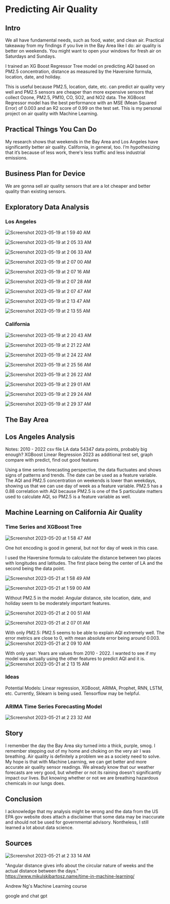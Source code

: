 # Predicting Air Quality
## Intro
We all have fundamental needs, such as food, water, and clean air. Practical takeaway from my findings if you live in the Bay Area like I do: air quality is better on weekends. You might want to open your windows for fresh air on Saturdays and Sundays. 

I trained an XG Boost Regressor Tree model on predicting AQI based on PM2.5 concentration, distance as measured by the Haversine formula, location, date, and holiday.

This is useful because PM2.5, location, date, etc. can predict air quality very well and PM2.5 sensors are cheaper than more expensive sensors that collect Ozone, PM2.5, PM10, CO, SO2, and NO2 data. The XGBoost Regressor model has the best performance with an MSE (Mean Squared Error) of 0.003 and an R2 score of 0.99 on the test set. This is my personal project on air quality with Machine Learning. 

## Practical Things You Can Do
My research shows that weekends in the Bay Area and Los Angeles have significantly better air quality. California, in general, too. I’m hypothesizing that it’s because of less work, there's less traffic and less industrial emissions. 

## Business Plan for Device
We are gonna sell air quality sensors that are a lot cheaper and better quality than existing sensors.

## Exploratory Data Analysis
### Los Angeles
![Screenshot 2023-05-19 at 1 59 40 AM](https://github.com/cheung0/California-Air-Quality-Prediction/assets/56772737/98bbd6a7-ff94-4d8f-8b2d-ed256529800f)

![Screenshot 2023-05-19 at 2 05 33 AM](https://github.com/cheung0/California-Air-Quality-Prediction/assets/56772737/44825c1d-b968-4ebc-96e9-d0eabfe79dff)

![Screenshot 2023-05-19 at 2 06 33 AM](https://github.com/cheung0/California-Air-Quality-Prediction/assets/56772737/5d4f47e5-24be-431c-b842-f18367ba1b2e)

![Screenshot 2023-05-19 at 2 07 00 AM](https://github.com/cheung0/California-Air-Quality-Prediction/assets/56772737/01110808-0741-4f91-873b-05e6fcf36ce0)

![Screenshot 2023-05-19 at 2 07 16 AM](https://github.com/cheung0/California-Air-Quality-Prediction/assets/56772737/1359b359-25e7-4628-93d1-22e2d20cc083)

![Screenshot 2023-05-19 at 2 07 28 AM](https://github.com/cheung0/California-Air-Quality-Prediction/assets/56772737/de11b047-ebb5-4d58-b2ac-e47d83b3398b)

![Screenshot 2023-05-19 at 2 07 47 AM](https://github.com/cheung0/California-Air-Quality-Prediction/assets/56772737/c91c4706-1bd7-4a14-aaa0-4d14386ce499)

![Screenshot 2023-05-19 at 2 13 47 AM](https://github.com/cheung0/California-Air-Quality-Prediction/assets/56772737/4c2ae099-f712-44cd-884e-4a5e07bbe2a6)

![Screenshot 2023-05-19 at 2 13 55 AM](https://github.com/cheung0/California-Air-Quality-Prediction/assets/56772737/5786f6c2-d9b0-484f-825a-1fb1ef785a14)

### California
![Screenshot 2023-05-19 at 2 20 43 AM](https://github.com/cheung0/California-Air-Quality-Prediction/assets/56772737/00117c1b-ccd1-4292-902e-85651ab6b7f8)

![Screenshot 2023-05-19 at 2 21 22 AM](https://github.com/cheung0/California-Air-Quality-Prediction/assets/56772737/98391515-1309-48f9-b561-891977e40282)

![Screenshot 2023-05-19 at 2 24 22 AM](https://github.com/cheung0/California-Air-Quality-Prediction/assets/56772737/1c63fb7e-2b72-42c2-bf62-8e8e447351a3)

![Screenshot 2023-05-19 at 2 25 56 AM](https://github.com/cheung0/California-Air-Quality-Prediction/assets/56772737/60c3df85-4ca6-4ea6-85d6-ef8b65b75c4f)

![Screenshot 2023-05-19 at 2 26 22 AM](https://github.com/cheung0/California-Air-Quality-Prediction/assets/56772737/0b53d20b-8b9e-4661-a6b0-5212fe5f1eea)

![Screenshot 2023-05-19 at 2 29 01 AM](https://github.com/cheung0/California-Air-Quality-Prediction/assets/56772737/95fb1898-0093-4b65-a719-5b2630d45ccc)

![Screenshot 2023-05-19 at 2 29 24 AM](https://github.com/cheung0/California-Air-Quality-Prediction/assets/56772737/3b5e69c7-092b-44b7-a550-32c425cd55d0)

![Screenshot 2023-05-19 at 2 29 37 AM](https://github.com/cheung0/California-Air-Quality-Prediction/assets/56772737/1d392efa-0ad3-485d-b80d-6c84a9bda3a0)

## The Bay Area

## Los Angeles Analysis
Notes:
2010 - 2022 csv file LA data
54347 data points, probably big enough?
XGBoost 
Linear Regression 
2023 as additional test set, graph compare with predict, find out good features

Using a time series forecasting perspective, the data fluctuates and shows signs of patterns and trends. The date can be used as a feature variable. The AQI and PM2.5 concentration on weekends is lower than weekdays, showing us that we can use day of week as a feature variable. PM2.5 has a 0.88 correlation with AQI because PM2.5 is one of the 5 particulate matters used to calculate AQI, so PM2.5 is a feature variable as well.

## Machine Learning on California Air Quality 
### Time Series and XGBoost Tree
![Screenshot 2023-05-20 at 1 58 47 AM](https://github.com/cheung0/California-Air-Quality-Prediction/assets/56772737/526b1724-f5ff-48e6-b0ef-bb257145a995)

One hot encoding is good in general, but not for day of week in this case. 

I used the Haversine formula to calculate the distance between two places with longitudes and latitudes. The first place being the center of LA and the second being the data point. 

![Screenshot 2023-05-21 at 1 58 49 AM](https://github.com/cheung0/California-Air-Quality-Prediction/assets/56772737/e98c870f-462a-4718-93ee-ee76a166d80c)

![Screenshot 2023-05-21 at 1 59 00 AM](https://github.com/cheung0/California-Air-Quality-Prediction/assets/56772737/c1257a7e-babb-4efa-9ab2-250a97e6c2a0)

Without PM2.5 in the model:
Angular distance, site location, date, and holiday seem to be moderately important features.

![Screenshot 2023-05-21 at 2 00 51 AM](https://github.com/cheung0/California-Air-Quality-Prediction/assets/56772737/ef8bc622-6f6e-4df7-9b8e-10d689ac4fc9)

![Screenshot 2023-05-21 at 2 07 01 AM](https://github.com/cheung0/California-Air-Quality-Prediction/assets/56772737/cc4873ef-d974-40c2-bb25-9585a50d1b5c)

With only PM2.5:
PM2.5 seems to be able to explain AQI extremely well. The error metrics are close to 0, with mean absolute error being around 0.003. 
![Screenshot 2023-05-21 at 2 09 10 AM](https://github.com/cheung0/California-Air-Quality-Prediction/assets/56772737/457b235c-76ef-4ab6-93b1-8b5ccd922d3b)

With only year:
Years are values from 2010 - 2022. I wanted to see if my model was actually using the other features to predict AQI and it is.
![Screenshot 2023-05-21 at 2 13 15 AM](https://github.com/cheung0/California-Air-Quality-Prediction/assets/56772737/601edf21-8b8a-427d-aed0-05790804364a)

### Ideas
Potential Models: Linear regression, XGBoost, ARIMA, Prophet, RNN, LSTM, etc. Currently, Sklearn is being used. Tensorflow may be helpful.

### ARIMA Time Series Forecasting Model
![Screenshot 2023-05-21 at 2 23 32 AM](https://github.com/cheung0/California-Air-Quality-Prediction/assets/56772737/4b8a1e09-729d-4057-a743-3663ac8779a6)


## Story
I remember the day the Bay Area sky turned into a thick, purple, smog. I remember stepping out of my home and choking on the very air I was breathing. Air quality is definitely a problem we as a society need to solve. My hope is that with Machine Learning, we can get better and more accurate air quality sensor readings. We already know that our weather forecasts are very good, but whether or not its raining doesn't significantly impact our lives. But knowing whether or not we are breathing hazardous chemicals in our lungs does. 


## Conclusion

I acknowledge that my analysis might be wrong and the data from the US EPA gov website does attach a disclaimer that some data may be inaccurate and should not be used for governmental advisory. Nontheless, I still learned a lot about data science.

## Sources
![Screenshot 2023-05-21 at 2 33 14 AM](https://github.com/cheung0/California-Air-Quality-Prediction/assets/56772737/363979a0-bdf7-430e-a394-75ca1bd27aa6)

"Angular distance gives info about the circular nature of weeks and the actual distance between the days."
https://www.mikulskibartosz.name/time-in-machine-learning/

Andrew Ng's Machine Learning course

google and chat gpt

